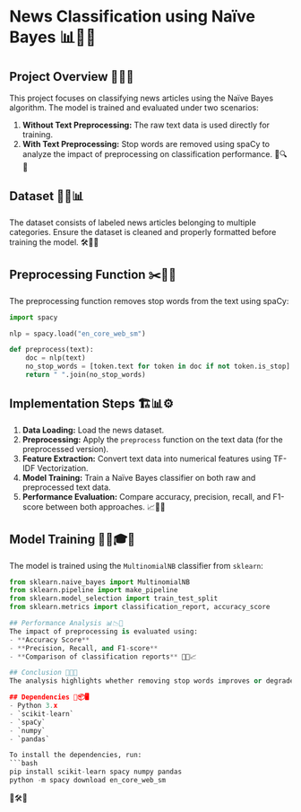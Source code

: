 # News Classification using Naïve Bayes 📊📜✨

## Project Overview 🚀📰📌
This project focuses on classifying news articles using the Naïve Bayes algorithm. The model is trained and evaluated under two scenarios:
1. **Without Text Preprocessing:** The raw text data is used directly for training.
2. **With Text Preprocessing:** Stop words are removed using spaCy to analyze the impact of preprocessing on classification performance. 🎯🔍📖

## Dataset 📂📑📊
The dataset consists of labeled news articles belonging to multiple categories. Ensure the dataset is cleaned and properly formatted before training the model. 🛠️📝✅

## Preprocessing Function ✂️🧼🔡
The preprocessing function removes stop words from the text using spaCy:

```python
import spacy

nlp = spacy.load("en_core_web_sm")

def preprocess(text):
    doc = nlp(text)
    no_stop_words = [token.text for token in doc if not token.is_stop]
    return " ".join(no_stop_words)
```

## Implementation Steps 🏗️📊⚙️
1. **Data Loading:** Load the news dataset.
2. **Preprocessing:** Apply the `preprocess` function on the text data (for the preprocessed version).
3. **Feature Extraction:** Convert text data into numerical features using TF-IDF Vectorization.
4. **Model Training:** Train a Naïve Bayes classifier on both raw and preprocessed text data.
5. **Performance Evaluation:** Compare accuracy, precision, recall, and F1-score between both approaches. 📈🧐🔬

## Model Training 🏋️‍♂️🎓📡
The model is trained using the `MultinomialNB` classifier from `sklearn`:

```python
from sklearn.naive_bayes import MultinomialNB
from sklearn.pipeline import make_pipeline
from sklearn.model_selection import train_test_split
from sklearn.metrics import classification_report, accuracy_score

## Performance Analysis 📊📉🔎
The impact of preprocessing is evaluated using:
- **Accuracy Score**
- **Precision, Recall, and F1-score**
- **Comparison of classification reports** 🎯📌📈

## Conclusion 🧐🔬✅
The analysis highlights whether removing stop words improves or degrades the model's performance. The results guide whether text preprocessing should be included in future text classification models. 📚🤔💡

## Dependencies 🔗📦🖥️
- Python 3.x
- `scikit-learn`
- `spaCy`
- `numpy`
- `pandas`

To install the dependencies, run:
```bash
pip install scikit-learn spacy numpy pandas
python -m spacy download en_core_web_sm
```
🎯🛠️🚀

